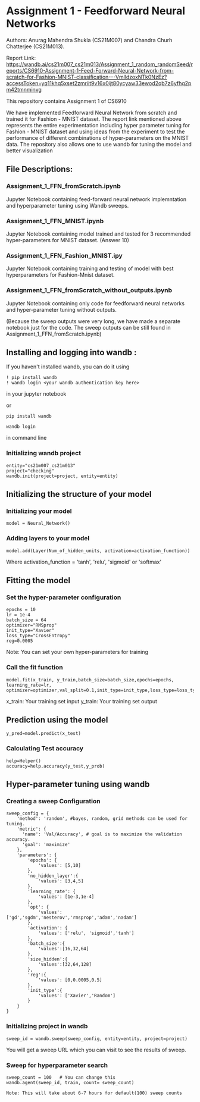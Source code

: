 # Assignment 1 - Feedforward Neural Networks
Authors: Anurag Mahendra Shukla (CS21M007) and Chandra Churh Chatterjee (CS21M013).

Report Link: https://wandb.ai/cs21m007_cs21m013/Assignment_1_random_randomSeed/reports/CS6910-Assignment-1-Feed-Forward-Neural-Network-from-scratch-for-Fashion-MNIST-classification---VmlldzoxNTk0NzEz?accessToken=yq11khq5xset2zmriit9v16x0ijt80ycyaw33ewod2qb7z6yfhq2pm42tmnminvg

This repository contains Assignment 1 of CS6910

We have implemented Feedforward Neural Network from scratch and trained it for Fashion - MNIST dataset. The report link mentioned above represents
the entire experimentation including hyper parameter tuning for Fashion - MNIST dataset and using ideas from the experiment to test the performance of 
different combinations of hyper-parameters on the MNIST data. The repository also allows one to use wandb for tuning the model and better visualization

## File Descriptions:

### Assignment_1_FFN_fromScratch.ipynb
Jupyter Notebook containing feed-forward neural network implemntation and hyperparameter tuning using Wandb sweeps.

### Assignment_1_FFN_MNIST.ipynb
Jupyter Notebook containing model trained and tested for 3 recommended hyper-parameters for MNIST dataset. (Answer 10)

### Assignment_1_FFN_Fashion_MNIST.ipy
Jupyter Notebook containing training and testing of model with best hyperparameters for Fashion-Mnist dataset.

### Assignment_1_FFN_fromScratch_without_outputs.ipynb
Jupyter Notebook containing only code for feedforward neural networks and hyper-parameter tuning without outputs.

(Because the sweep outputs were very long, we have made a separate notebook just for the code. The sweep outputs can be still found in Assignment_1_FFN_fromScratch.ipynb)

## Installing and logging into wandb :

If you haven't installed wandb, you can do it using

```
! pip install wandb
! wandb login <your wandb authentication key here>
```

in your jupyter notebook

or 

```
pip install wandb
```

```
wandb login
```

in command line

### Initializing wandb project

```
entity="cs21m007_cs21m013"
project="checking"
wandb.init(project=project, entity=entity)
```

## Initializing the structure of your model

### Initializing your model
```
model = Neural_Network()
```

### Adding layers to your model
```
model.add(Layer(Num_of_hidden_units, activation=activation_function))
```

Where activation_function = 'tanh', 'relu', 'sigmoid' or 'softmax'

## Fitting the model
### Set the hyper-parameter configuration

```
epochs = 10
lr = 1e-4
batch_size = 64
optimizer="RMSprop"
init_type="Xavier"
loss_type="CrossEntropy"
reg=0.0005
```


Note: You can set your own hyper-parameters for training

### Call the fit function


```
model.fit(x_train, y_train,batch_size=batch_size,epochs=epochs, learning_rate=lr, optimizer=optimizer,val_split=0.1,init_type=init_type,loss_type=loss_type,reg=reg)
```

x_train: Your training set input
y_train: Your training set output

## Prediction using the model

```
y_pred=model.predict(x_test)
```

### Calculating Test accuracy

````
help=Helper()
accuracy=help.accuracy(y_test,y_prob)
````

## Hyper-parameter tuning using wandb

### Creating a sweep Configuration

```
sweep_config = {
    'method': 'random', #bayes, random, grid methods can be used for tuning.
    'metric': {
      'name': 'Val/Accuracy', # goal is to maximize the validation accuracy.
      'goal': 'maximize'   
    },
    'parameters': {
        'epochs': {
            'values': [5,10]
        },
        'no_hidden_layer':{
            'values': [3,4,5]  
        },
        'learning_rate': {
            'values': [1e-3,1e-4]
        },
        'opt': {
            'values': ['gd','sgdm','nesterov','rmsprop','adam','nadam']
        },
        'activation': {
            'values': ['relu', 'sigmoid','tanh']
        },
        'batch_size':{
            'values':[16,32,64]
        },
        'size_hidden':{
            'values':[32,64,128]
        },
        'reg':{
            'values': [0,0.0005,0.5]
        },
        'init_type':{
            'values': ['Xavier','Random']  
        }
    }
}
```

### Initializing project in wandb

``` 
sweep_id = wandb.sweep(sweep_config, entity=entity, project=project) 
```

You will get a sweep URL which you can visit to see the results of sweep.

### Sweep for hyperparameter search

```
sweep_count = 100   # You can change this
wandb.agent(sweep_id, train, count= sweep_count)
```

`Note: This will take about 6-7 hours for default(100) sweep counts`


